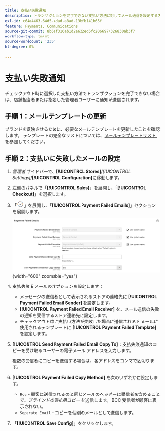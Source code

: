 ```yaml
---
title: 支払い失敗通知
description: トランザクションを完了できない支払い方法に対してメール通信を設定する方法を説明します。
exl-id: c64a4463-64d5-4dad-a8ad-13bfb141b65f
feature: Payments, Communications
source-git-commit: 8b5af316ab1d2e632ed5fc2066974326830ab3f7
workflow-type: tm+mt
source-wordcount: '235'
ht-degree: 0%

---
```


# 支払い失敗通知

チェックアウト時に選択した支払い方法でトランザクションを完了できない場合は、店舗担当者または指定した管理者ユーザーに通知が送信されます。

## 手順 1：メールテンプレートの更新

ブランドを反映させるために、必要なメールテンプレートを更新したことを確認します。 テンプレートの完全なリストについては、[&#x200B; メールテンプレートリスト &#x200B;](../systems/email-templates.md#email-template-list) を参照してください。

## 手順 2：支払いに失敗したメールの設定

1. _管理者_ サイドバーで、**[!UICONTROL Stores]**/_[!UICONTROL Settings]_/**[!UICONTROL Configuration]**&#x200B;に移動します。

1. 左側のパネルで「**[!UICONTROL Sales]**」を展開し、「**[!UICONTROL Checkout]**」を選択します。

1. 「![&#x200B; 展開セレクター &#x200B;](../assets/icon-display-expand.png)」を展開し、「**[!UICONTROL Payment Failed Emails]**」セクションを展開します。

   ![&#x200B; 支払いに失敗したメール &#x200B;](../configuration-reference/sales/assets/checkout-payment-failed-emails.png){width="600" zoomable="yes"}

1. 支払失敗 E メールのオプションを設定します：

   - メッセージの送信者として表示されるストアの連絡先に **[!UICONTROL Payment Failed Email Sender]** を設定します。
   - **[!UICONTROL Payment Failed Email Receiver]** を、メール送信の失敗の通知を受信するストア連絡先に設定します。
   - チェックアウト中に支払い方法が失敗した場合に送信される E メールに使用されるテンプレートに **[!UICONTROL Payment Failed Template]** を設定します。

1. **[!UICONTROL Send Payment Failed Email Copy To]**：支払失敗通知のコピーを受け取るユーザーの電子メール アドレスを入力します。

   複数の受信者にコピーを送信する場合は、各アドレスをコンマで区切ります。

1. **[!UICONTROL Payment Failed Copy Method]** を次のいずれかに設定します。

   - `Bcc` – 顧客に送信されるのと同じメールのヘッダーに受信者を含めることで、_ブラインドの儀礼用コピー_ を送信します。 BCC 受信者が顧客に表示されない。
   - `Separate Email` - コピーを個別のメールとして送信します。

1. 「**[!UICONTROL Save Config]**」をクリックします。
